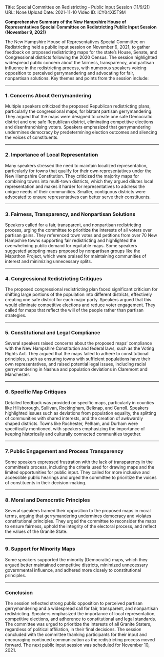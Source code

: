 Title: Special Committee on Redistricting - Public Input Session (11/9/21)
URL: None
Upload Date: 2021-11-10
Video ID: iCY04Xl5T9M

**Comprehensive Summary of the New Hampshire House of Representatives Special Committee on Redistricting Public Input Session (November 9, 2021)**

The New Hampshire House of Representatives Special Committee on Redistricting held a public input session on November 9, 2021, to gather feedback on proposed redistricting maps for the state’s House, Senate, and Congressional districts following the 2020 Census. The session highlighted widespread public concern about the fairness, transparency, and partisan influence in the redistricting process, with numerous speakers voicing opposition to perceived gerrymandering and advocating for fair, nonpartisan solutions. Key themes and points from the session include:

---

### **1. Concerns About Gerrymandering**
Multiple speakers criticized the proposed Republican redistricting plans, particularly the congressional maps, for blatant partisan gerrymandering. They argued that the maps were designed to create one safe Democratic district and one safe Republican district, eliminating competitive elections and disenfranchising voters. Speakers emphasized that gerrymandering undermines democracy by predetermining election outcomes and silencing the voices of constituents.

---

### **2. Importance of Local Representation**
Many speakers stressed the need to maintain localized representation, particularly for towns that qualify for their own representatives under the New Hampshire Constitution. They criticized the majority maps for combining towns into multi-town districts, which they argued dilutes local representation and makes it harder for representatives to address the unique needs of their communities. Smaller, contiguous districts were advocated to ensure representatives can better serve their constituents.

---

### **3. Fairness, Transparency, and Nonpartisan Solutions**
Speakers called for a fair, transparent, and nonpartisan redistricting process, urging the committee to prioritize the interests of all voters over partisan gains. They referenced town votes and petitions from over 70 New Hampshire towns supporting fair redistricting and highlighted the overwhelming public demand for equitable maps. Some speakers suggested adopting maps proposed by nonpartisan groups like the Mapathon Project, which were praised for maintaining communities of interest and minimizing unnecessary splits.

---

### **4. Congressional Redistricting Critiques**
The proposed congressional redistricting plan faced significant criticism for shifting large portions of the population into different districts, effectively creating one safe district for each major party. Speakers argued that this would eliminate competitive elections and reduce voter engagement. They called for maps that reflect the will of the people rather than partisan strategies.

---

### **5. Constitutional and Legal Compliance**
Several speakers raised concerns about the proposed maps’ compliance with the New Hampshire Constitution and federal laws, such as the Voting Rights Act. They argued that the maps failed to adhere to constitutional principles, such as ensuring towns with sufficient populations have their own representatives, and raised potential legal issues, including racial gerrymandering in Nashua and population deviations in Claremont and Manchester.

---

### **6. Specific Map Critiques**
Detailed feedback was provided on specific maps, particularly in counties like Hillsborough, Sullivan, Rockingham, Belknap, and Carroll. Speakers highlighted issues such as deviations from population equality, the splitting of communities with shared interests, and the creation of awkwardly shaped districts. Towns like Rochester, Pelham, and Durham were specifically mentioned, with speakers emphasizing the importance of keeping historically and culturally connected communities together.

---

### **7. Public Engagement and Process Transparency**
Some speakers expressed frustration with the lack of transparency in the committee’s process, including the criteria used for drawing maps and the limited opportunities for public input. They called for more inclusive and accessible public hearings and urged the committee to prioritize the voices of constituents in their decision-making.

---

### **8. Moral and Democratic Principles**
Several speakers framed their opposition to the proposed maps in moral terms, arguing that gerrymandering undermines democracy and violates constitutional principles. They urged the committee to reconsider the maps to ensure fairness, uphold the integrity of the electoral process, and reflect the values of the Granite State.

---

### **9. Support for Minority Maps**
Some speakers supported the minority (Democratic) maps, which they argued better maintained competitive districts, minimized unnecessary governmental influence, and adhered more closely to constitutional principles.

---

### **Conclusion**
The session reflected strong public opposition to perceived partisan gerrymandering and a widespread call for fair, transparent, and nonpartisan redistricting. Speakers emphasized the importance of local representation, competitive elections, and adherence to constitutional and legal standards. The committee was urged to prioritize the interests of all Granite Staters, regardless of political affiliation, in their final decisions. The session concluded with the committee thanking participants for their input and encouraging continued communication as the redistricting process moved forward. The next public input session was scheduled for November 10, 2021.